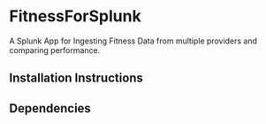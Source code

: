 # FitnessForSplunk
A Splunk App for Ingesting Fitness Data from multiple providers and comparing performance.

## Installation Instructions

## Dependencies

